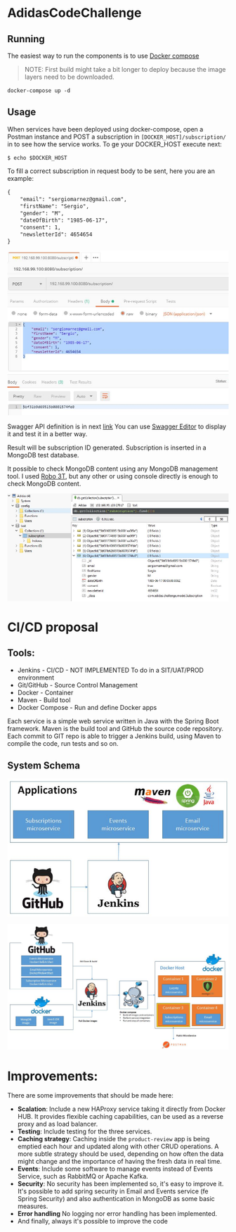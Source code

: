 # AdidasCodeChallenge

## Running

The easiest way to run the components is to use [Docker compose](https://docs.docker.com/compose/)

>NOTE: First build might take a bit longer to deploy because the image layers need to be downloaded.

````
docker-compose up -d
````


## Usage

When services have been deployed using docker-compose, open a Postman instance and POST a subscription in `[DOCKER_HOST]/subscription/` in to see how the service works. To ge your DOCKER_HOST execute next:

````
$ echo $DOCKER_HOST
````
To fill a correct subscription in request body to be sent, here you are an example:

````
{
    "email": "sergiomarnez@gmail.com",
    "firstName": "Sergio",
    "gender": "M",
    "dateOfBirth": "1985-06-17",
    "consent": 1,
    "newsletterId": 4654654
}
````

![Postman request example](/resources/postman.jpg)

Swagger API definition is in next [link](/AdidasSubscriptionService/swagger.yaml) You can use [Swagger Editor](https://editor.swagger.io/) to display it and test it in a better way.

Result will be subscription ID generated. Subscription is inserted in a MongoDB test database.

It possible to check MongoDB content using any MongoDB management tool. I used [Robo 3T](https://robomongo.org/), but any other or using console directly is enough to check MongoDB content.

![Inserted subscription](/resources/robo3T.jpg)



# CI/CD proposal

## Tools:

- Jenkins - CI/CD - NOT IMPLEMENTED To do in a SIT/UAT/PROD environment
- Git/GitHub - Source Control Management
- Docker - Container
- Maven - Build tool
- Docker Compose - Run and define Docker apps

Each service is a simple web service written in Java with the Spring Boot framework.
Maven is the build tool and GitHub the source code repository.
Each commit to GIT repo is able to trigger a Jenkins build, using Maven to compile the code, run tests and so on.

## System Schema

![Application built schema](/resources/schema2.JPG)

![Running schema](/resources/schema3.jpg)



# Improvements:

There are some improvements that should be made here:
- **Scalation**: Include a new HAProxy service taking it directly from Docker HUB. It provides flexible caching capabilities, can be used as a reverse proxy and as load balancer. 
- **Testing**: Include testing for the three services.
- **Caching strategy**: Caching inside the `product-review` app is being emptied each hour and updated along with other CRUD operations. A more subtle strategy should be used, depending on how often the data might change and the importance of having the fresh data in real time.
- **Events**: Include some software to manage events instead of Events Service, such as RabbitMQ or Apache Kafka.
- **Security**: No security has been implemented so, it's easy to improve it. It's possible to add spring security in Email and Events service (fe Spring Security) and also authentication in MongoDB as some basic measures.
- **Error handling** No logging nor error handling has been implemented. 
- And finally, always it's possible to improve the code 
